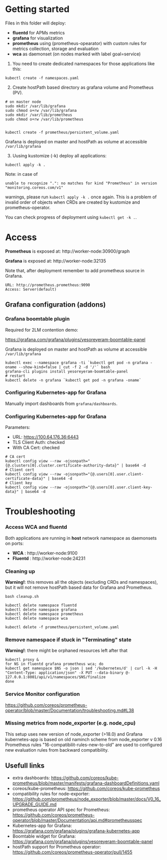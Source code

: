 Getting started
===============

Files in this folder will deploy:

- **fluentd** for APMs metrics
- **grafana** for visualization
- **prometheus** using (prometheus-opearator) with custom rules for metrics collection, storage and 
  evaluation
- **wca** as daemonset (on nodes marked with label goal=service)

1. You need to create dedicated namespaces for those applications like this:

```shell
kubectl create -f namespaces.yaml
```

2. Create hostPath based directory as grafana volume and Prometheus (PV).

```shell 
# on master node
sudo mkdir /var/lib/grafana
sudo chmod o+rw /var/lib/grafana
sudo mkdir /var/lib/prometheus
sudo chmod o+rw /var/lib/prometheus


kubectl create -f prometheus/persistent_volume.yaml
```

Grafana is deployed on master and hostPath as volume at accessible `/var/lib/grafana`

3. Uusing kustomize (-k) deploy all applications:

```shell
kubectl apply -k .
```

Note: in case of 

`unable to recognize ".": no matches for kind "Prometheus" in version "monitoring.coreos.com/v1"` 

warnings, please run `kubectl apply -k .` once again. This is a problem of invalid order of objects
when CRDs are created by kustomize and prometheus-operator.

You can check progress of deployment using `kubectl get -k .`.

# Access

**Prometheus** is exposed at: http://worker-node:30900/graph

**Grafana** is exposed at: http://worker-node:32135

Note that, after deployment remember to add prometheus source in Grafana.

```
URL: http://prometheus.prometheus:9090
Access: Server(default)
```

## Grafana configuration (addons)

### Grafana boomtable plugin

Required for 2LM contention demo:

https://grafana.com/grafana/plugins/yesoreyeram-boomtable-panel

Grafana is deployed on master and hostPath as volume at accessible `/var/lib/grafana`

```shell 
kubectl exec --namespace grafana -ti `kubectl get pod -n grafana -oname --show-kind=false | cut -f 2 -d '/'` bash
grafana-cli plugins install yesoreyeram-boomtable-panel
# restart 
kubectl delete -n grafana `kubectl get pod -n grafana -oname`
```

### Configuring Kubernetes-app for Grafana

Manually import dashboards from `grafana/dashboards`.

### Configuring Kubernetes-app for Grafana

Parameters:

- URL: https://100.64.176.36:6443
- TLS Client Auth: checked
- With CA Cert: checked

```shell
# CA cert
kubectl config view --raw -ojsonpath="{@.clusters[0].cluster.certificate-authority-data}" | base64 -d
# Client cert
kubectl config view --raw -ojsonpath="{@.users[0].user.client-certificate-data}" | base64 -d
# Client key
kubectl config view --raw -ojsonpath="{@.users[0].user.client-key-data}" | base64 -d
```

# Troubleshooting

### Access WCA and fluentd

Both applications are running in **host** network namespace as daemonsets on ports:

- **WCA** : http://worker-node:9100
- **Fluentd** : http://worker-node:24231

### Cleaning up

**Warning!**: this removes all the objects (excluding CRDs and namespaces), but it will not remove
 hostPath based data for Grafana and Prometheus.

```shell
bash cleanup.sh

kubectl delete namespace fluentd
kubectl delete namespace grafana
kubectl delete namespace prometheus
kubectl delete namespace wca

kubectl delete -f prometheus/persistent_volume.yaml
```

### Remove namespace if stuck in "Terminating" state

**Warning!**: there might be orphaned resources left after that

```shell
kubectl proxy &
for NS in fluentd grafana prometheus wca; do
kubectl get namespace $NS -o json | sed '/kubernetes/d' | curl -k -H "Content-Type: application/json" -X PUT --data-binary @- 127.0.0.1:8001/api/v1/namespaces/$NS/finalize
done
```

### Service Monitor configuration

https://github.com/coreos/prometheus-operator/blob/master/Documentation/troubleshooting.md#L38

### Missing metrics from node_exporter (e.g. node_cpu)

This setup uses new version of node_exporter (>18.0) and Grafana kubernetes-app is based on old naminch scheme 
from node_exporter v 0.16
Prometheus rules "16-compatibilit-rules-new-to-old" are used to configured new evaluation rules from backward compatibility.


## Usefull links

- extra dashboards: https://github.com/coreos/kube-prometheus/blob/master/manifests/grafana-dashboardDefinitions.yaml
- coreos/kube-prometheus: https://github.com/coreos/kube-prometheus
- compatibility rules for node-exporter: https://github.com/prometheus/node_exporter/blob/master/docs/V0_16_UPGRADE_GUIDE.md
- prometheus operator API spec for Prometheus: https://github.com/coreos/prometheus-operator/blob/master/Documentation/api.md#prometheusspec
- Kubernetes-app for Grafana: https://grafana.com/grafana/plugins/grafana-kubernetes-app
- Boomtable widget for Grafana: https://grafana.com/grafana/plugins/yesoreyeram-boomtable-panel
- hostPath support for Prometheus operator: https://github.com/coreos/prometheus-operator/pull/1455


